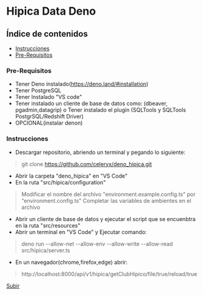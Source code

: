 <a name="top"></a>
# Hipica Data Deno

## Índice de contenidos
* [Instrucciones](#item1)
* [Pre-Requisitos](#item2)

<a name="item2"></a>
### Pre-Requisitos

* Tener Deno instalado(https://deno.land/#installation) 
* Tener PostgreSQL
* Tener Instalado "VS code"
* Tener instalado un cliente de base de datos como: (dbeaver, pgadmin,datagrip) o Tener instalado el plugin (SQLTools y SQLTools PostgrSQL/Redshift Driver)
* OPCIONAL(instalar denon)

<a name="item1"></a>
### Instrucciones

* Descargar repositorio, abriendo un terminal y pegando lo siguiente: 
> git clone https://github.com/celeryx/deno_hipica.git
* Abrir la carpeta  "deno_hipica" en "VS Code"
* En la ruta "src/hipica/configuration" 
> Modificar el nombre del archivo "environment.example.config.ts" por "environment.config.ts"
> Completar las variables de ambientes en el archivo
* Abrir un cliente de base de datos y ejecutar el script que se encuenbtra en la ruta "src/resources"
* Abrir un terminal en "VS Code" y  Ejecutar comando:
> deno run --allow-net --allow-env --allow-write --allow-read src/hipica/server.ts 
* En un navegador(chrome,firefox,edge) abrir:
> http://localhost:8000/api/v1/hipica/getClubHipico/file/true/reload/true


[Subir](#top)